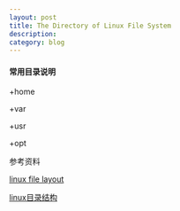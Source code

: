 ```yaml
---
layout: post
title: The Directory of Linux File System
description: 
category: blog
---
```


#### 常用目录说明

+home

+var

+usr

+opt


参考资料

[linux file layout](http://www.tldp.org/LDP/intro-linux/html/sect_03_01.html)

[linux目录结构](http://blog.sina.com.cn/s/blog_662234020101ebfd.html)